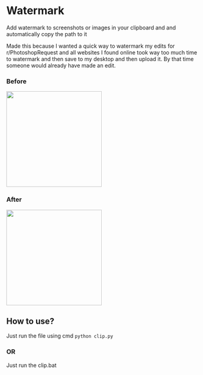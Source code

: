# Watermark
Add watermark to screenshots or images in your clipboard and and automatically copy the path to it

Made this because I wanted a quick way to watermark my edits for r/PhotoshopRequest and 
all websites I found online took way too much time to watermark and then save to my desktop 
and then upload it. By that time someone would already have made an edit.

### Before

<img src="https://github.com/ZephyrusXI/Watermark/assets/111444272/f8672027-d0cc-4b68-b1d5-85032eb6e152" width="250">

### After

<img src="https://github.com/ZephyrusXI/Watermark/assets/111444272/99ea7526-261d-42c6-8cb6-c14ad39374d2" width="250">

## How to use?

Just run the file using cmd
   ```python clip.py```
   
   ### OR
   Just run the clip.bat
